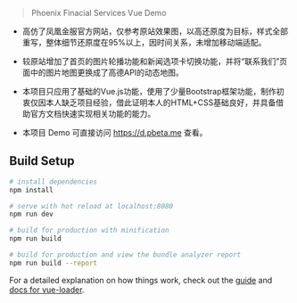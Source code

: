 > Phoenix Finacial Services Vue Demo 

+ 高仿了凤凰金服官方网站，仅参考原站效果图，以高还原度为目标，样式全部重写，整体细节还原度在95%以上，因时间关系，未增加移动端适配。

+ 较原站增加了首页的图片轮播功能和新闻选项卡切换功能，并将“联系我们”页面中的图片地图更换成了高德API的动态地图。

+ 本项目只应用了基础的Vue.js功能，使用了少量Bootstrap框架功能，制作初衷仅因本人缺乏项目经验，借此证明本人的HTML+CSS基础良好，并具备借助官方文档快速实现相关功能的能力。

+ 本项目 Demo 可直接访问 https://d.pbeta.me 查看。

## Build Setup

``` bash
# install dependencies
npm install

# serve with hot reload at localhost:8080
npm run dev

# build for production with minification
npm run build

# build for production and view the bundle analyzer report
npm run build --report
```

For a detailed explanation on how things work, check out the [guide](http://vuejs-templates.github.io/webpack/) and [docs for vue-loader](http://vuejs.github.io/vue-loader).
